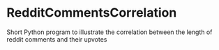 # RedditCommentsCorrelation
Short Python program to illustrate the correlation between the length of reddit comments and their upvotes
